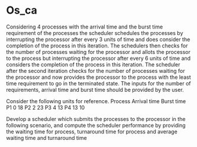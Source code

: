 # Os_ca


Considering 4 processes with the arrival time and the burst time requirement of the processes the scheduler schedules the processes by interrupting the processor after every 3 units of time and does consider the completion of the process in this iteration. The schedulers then checks for the number of processes waiting for the processor and allots the processor to the process but interrupting the processor after every 6 units of time and considers the completion of the process in this iteration. The scheduler after the second iteration checks for the number of processes waiting for the processor and now provides the processor to the process with the least time requirement to go in the terminated state.
The inputs for the number of requirements, arrival time and burst time should be provided by the user.

Consider the following units for reference.
Process    Arrival time    Burst time
P1    	    	0    		        18
P2   		      2    		        23
P3    		    4    		        13
P4    		   13    		        10



Develop a scheduler which submits the processes to the processor in the following scenario, and compute the scheduler performance by providing the waiting time for process, turnaround time for process and average waiting time and turnaround time



